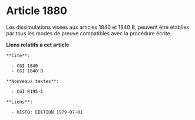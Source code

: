 # Article 1880

Les dissimulations visées aux articles 1840 et 1840 B, peuvent être établies par tous les modes de preuve compatibles avec la
procédure écrite.

**Liens relatifs à cet article**

	**Cite**:

	  - CGI 1840
	  - CGI 1840 B

	**Nouveaux textes**:

	  - CGI R195-1

	**Liens**:

	  - HISTO: EDITION 1979-07-01
